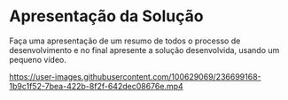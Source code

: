 # Apresentação da Solução

Faça uma apresentação de um resumo de todos o processo de desenvolvimento e no final apresente a solução desenvolvida, usando um pequeno vídeo.


https://user-images.githubusercontent.com/100629069/236699168-1b9c1f52-7bea-422b-8f2f-642dec08676e.mp4

